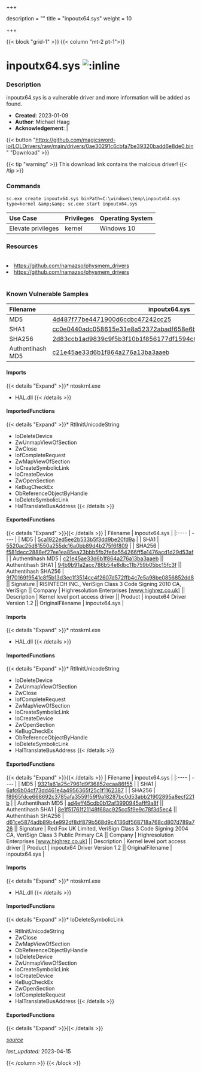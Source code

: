 +++

description = ""
title = "inpoutx64.sys"
weight = 10

+++


{{< block "grid-1" >}}
{{< column "mt-2 pt-1">}}


# inpoutx64.sys ![:inline](/images/twitter_verified.png) 


### Description

inpoutx64.sys is a vulnerable driver and more information will be added as found.

- **Created**: 2023-01-09
- **Author**: Michael Haag
- **Acknowledgement**:  | [](https://twitter.com/)


{{< button "https://github.com/magicsword-io/LOLDrivers/raw/main/drivers/0ae30291c6cbfa7be39320badd6e8de0.bin" "Download" >}}

{{< tip "warning" >}}
This download link contains the malcious driver!
{{< /tip >}}

### Commands

```
sc.exe create inpoutx64.sys binPath=C:\windows\temp\inpoutx64.sys type=kernel &amp;&amp; sc.exe start inpoutx64.sys
```

| Use Case | Privileges | Operating System | 
|:---- | ---- | ---- |
| Elevate privileges | kernel | Windows 10 |

### Resources
<br>
<li><a href=" https://github.com/namazso/physmem_drivers"> https://github.com/namazso/physmem_drivers</a></li>
<li><a href="https://github.com/namazso/physmem_drivers">https://github.com/namazso/physmem_drivers</a></li>
<br>

### Known Vulnerable Samples

| Filename | inpoutx64.sys |
|:---- | ---- | 
| MD5 | <a href="https://www.virustotal.com/gui/file/4d487f77be4471900d6ccbc47242cc25">4d487f77be4471900d6ccbc47242cc25</a> |
| SHA1 | <a href="https://www.virustotal.com/gui/file/cc0e0440adc058615e31e8a52372abadf658e6b1">cc0e0440adc058615e31e8a52372abadf658e6b1</a> |
| SHA256 | <a href="https://www.virustotal.com/gui/file/2d83ccb1ad9839c9f5b3f10b1f856177df1594c66cbbc7661677d4b462ebf44d">2d83ccb1ad9839c9f5b3f10b1f856177df1594c66cbbc7661677d4b462ebf44d</a> |
| Authentihash MD5 | <a href="https://www.virustotal.com/gui/search/authentihash%c21e45ae33d6b1f864a276a13ba3aaeb">c21e45ae33d6b1f864a276a13ba3aaeb</a> || Authentihash SHA1 | <a href="https://www.virustotal.com/gui/search/authentihash%94b9b91a2acc786b54e8dbc11b759b05bc15fc3f">94b9b91a2acc786b54e8dbc11b759b05bc15fc3f</a> || Authentihash SHA256 | <a href="https://www.virustotal.com/gui/search/authentihash%9f70169f9541c8f5b13d3ec1f3514cc4f2607d572ffb4c7e5a98be0856852dd8">9f70169f9541c8f5b13d3ec1f3514cc4f2607d572ffb4c7e5a98be0856852dd8</a> || Signature | RISINTECH INC., VeriSign Class 3 Code Signing 2010 CA, VeriSign   || Company | Highresolution Enterprises [www.highrez.co.uk] || Description | Kernel level port access driver || Product | inpoutx64 Driver Version 1.2 || OriginalFilename | inpoutx64.sys |
#### Imports
{{< details "Expand" >}}* ntoskrnl.exe
* HAL.dll
{{< /details >}}
#### ImportedFunctions
{{< details "Expand" >}}* RtlInitUnicodeString
* IoDeleteDevice
* ZwUnmapViewOfSection
* ZwClose
* IofCompleteRequest
* ZwMapViewOfSection
* IoCreateSymbolicLink
* IoCreateDevice
* ZwOpenSection
* KeBugCheckEx
* ObReferenceObjectByHandle
* IoDeleteSymbolicLink
* HalTranslateBusAddress
{{< /details >}}
#### ExportedFunctions
{{< details "Expand" >}}{{< /details >}}
| Filename | inpoutx64.sys |
|:---- | ---- | 
| MD5 | <a href="https://www.virustotal.com/gui/file/5ca1922ed5ee2b533b5f3dd9be20fd9a">5ca1922ed5ee2b533b5f3dd9be20fd9a</a> |
| SHA1 | <a href="https://www.virustotal.com/gui/file/5520ac25d81550a255dc16a0bb89d4b275f6f809">5520ac25d81550a255dc16a0bb89d4b275f6f809</a> |
| SHA256 | <a href="https://www.virustotal.com/gui/file/f581decc2888ef27ee1ea85ea23bbb5fb2fe6a554266ff5a1476acd1d29d53af">f581decc2888ef27ee1ea85ea23bbb5fb2fe6a554266ff5a1476acd1d29d53af</a> |
| Authentihash MD5 | <a href="https://www.virustotal.com/gui/search/authentihash%c21e45ae33d6b1f864a276a13ba3aaeb">c21e45ae33d6b1f864a276a13ba3aaeb</a> || Authentihash SHA1 | <a href="https://www.virustotal.com/gui/search/authentihash%94b9b91a2acc786b54e8dbc11b759b05bc15fc3f">94b9b91a2acc786b54e8dbc11b759b05bc15fc3f</a> || Authentihash SHA256 | <a href="https://www.virustotal.com/gui/search/authentihash%9f70169f9541c8f5b13d3ec1f3514cc4f2607d572ffb4c7e5a98be0856852dd8">9f70169f9541c8f5b13d3ec1f3514cc4f2607d572ffb4c7e5a98be0856852dd8</a> || Signature | RISINTECH INC., VeriSign Class 3 Code Signing 2010 CA, VeriSign   || Company | Highresolution Enterprises [www.highrez.co.uk] || Description | Kernel level port access driver || Product | inpoutx64 Driver Version 1.2 || OriginalFilename | inpoutx64.sys |
#### Imports
{{< details "Expand" >}}* ntoskrnl.exe
* HAL.dll
{{< /details >}}
#### ImportedFunctions
{{< details "Expand" >}}* RtlInitUnicodeString
* IoDeleteDevice
* ZwUnmapViewOfSection
* ZwClose
* IofCompleteRequest
* ZwMapViewOfSection
* IoCreateSymbolicLink
* IoCreateDevice
* ZwOpenSection
* KeBugCheckEx
* ObReferenceObjectByHandle
* IoDeleteSymbolicLink
* HalTranslateBusAddress
{{< /details >}}
#### ExportedFunctions
{{< details "Expand" >}}{{< /details >}}
| Filename | inpoutx64.sys |
|:---- | ---- | 
| MD5 | <a href="https://www.virustotal.com/gui/file/9321a61a25c7961d9f36852ecaa86f55">9321a61a25c7961d9f36852ecaa86f55</a> |
| SHA1 | <a href="https://www.virustotal.com/gui/file/6afc6b04cf73dd461e4a4956365f25c1f1162387">6afc6b04cf73dd461e4a4956365f25c1f1162387</a> |
| SHA256 | <a href="https://www.virustotal.com/gui/file/f8965fdce668692c3785afa3559159f9a18287bc0d53abb21902895a8ecf221b">f8965fdce668692c3785afa3559159f9a18287bc0d53abb21902895a8ecf221b</a> |
| Authentihash MD5 | <a href="https://www.virustotal.com/gui/search/authentihash%ad4eff45cdb0b12af3990945afff9a8f">ad4eff45cdb0b12af3990945afff9a8f</a> || Authentihash SHA1 | <a href="https://www.virustotal.com/gui/search/authentihash%8e1f51761f21148f68ac925cc5f9e9c78f3d5ec4">8e1f51761f21148f68ac925cc5f9e9c78f3d5ec4</a> || Authentihash SHA256 | <a href="https://www.virustotal.com/gui/search/authentihash%d61ce5874adb89b4e992df8df879b568d9c4136df568718a768cd807d789a726">d61ce5874adb89b4e992df8df879b568d9c4136df568718a768cd807d789a726</a> || Signature | Red Fox UK Limited, VeriSign Class 3 Code Signing 2004 CA, VeriSign Class 3 Public Primary CA   || Company | Highresolution Enterprises [www.highrez.co.uk] || Description | Kernel level port access driver || Product | inpoutx64 Driver Version 1.2 || OriginalFilename | inpoutx64.sys |
#### Imports
{{< details "Expand" >}}* ntoskrnl.exe
* HAL.dll
{{< /details >}}
#### ImportedFunctions
{{< details "Expand" >}}* IoDeleteSymbolicLink
* RtlInitUnicodeString
* ZwClose
* ZwMapViewOfSection
* ObReferenceObjectByHandle
* IoDeleteDevice
* ZwUnmapViewOfSection
* IoCreateSymbolicLink
* IoCreateDevice
* KeBugCheckEx
* ZwOpenSection
* IofCompleteRequest
* HalTranslateBusAddress
{{< /details >}}
#### ExportedFunctions
{{< details "Expand" >}}{{< /details >}}



[*source*](https://github.com/magicsword-io/LOLDrivers/tree/main/yaml/inpoutx64.yaml)

*last_updated:* 2023-04-15








{{< /column >}}
{{< /block >}}
